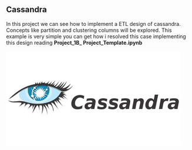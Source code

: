 ## Cassandra

In this project we can see how to implement a ETL design of cassandra. Concepts like partition and clustering columns will be explored.
This example is very simple you can get how i resolved this case implementing this design reading **Project_1B_ Project_Template.ipynb**

![cassandra](cassandra.jpg)
